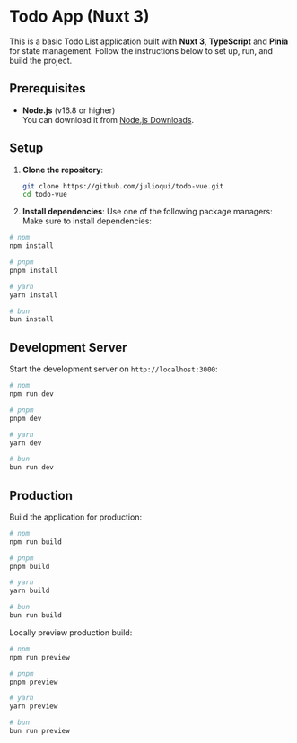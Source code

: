 # Todo App (Nuxt 3)

This is a basic Todo List application built with **Nuxt 3**, **TypeScript** and **Pinia** for state management.
Follow the instructions below to set up, run, and build the project.

## Prerequisites

- **Node.js** (v16.8 or higher)  
  You can download it from [Node.js Downloads](https://nodejs.org/en/download/).

## Setup

1. **Clone the repository**:
   ```bash
   git clone https://github.com/julioqui/todo-vue.git
   cd todo-vue

2. **Install dependencies**: Use one of the following package managers:
Make sure to install dependencies:

```bash
# npm
npm install

# pnpm
pnpm install

# yarn
yarn install

# bun
bun install
```

## Development Server

Start the development server on `http://localhost:3000`:

```bash
# npm
npm run dev

# pnpm
pnpm dev

# yarn
yarn dev

# bun
bun run dev
```

## Production

Build the application for production:

```bash
# npm
npm run build

# pnpm
pnpm build

# yarn
yarn build

# bun
bun run build
```

Locally preview production build:

```bash
# npm
npm run preview

# pnpm
pnpm preview

# yarn
yarn preview

# bun
bun run preview
```

